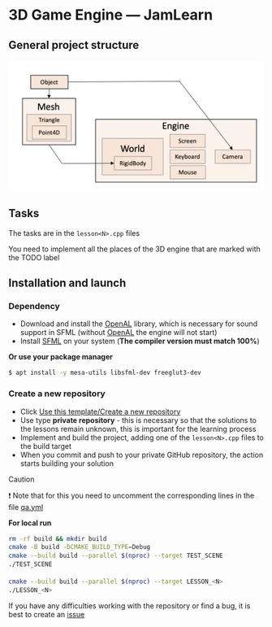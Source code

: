 # 3D Game Engine — JamLearn

## General project structure
![Project demonstration](img/structure.png)

## Tasks

The tasks are in the `lesson<N>.cpp` files

You need to implement all the places of the 3D engine that are marked with the TODO label

## Installation and launch

### Dependency

- Download and install the [OpenAL](https://openal.org/downloads/) library, which is necessary for sound support in SFML (without [OpenAL](https://openal.org/downloads/) the engine will not start)
- Install [SFML](https://www.sfml-dev.org/download.php) on your system (**The compiler version must match 100%**)

**Or use your package manager**

```bash
$ apt install -y mesa-utils libsfml-dev freeglut3-dev
```

### Create a new repository

- Click [Use this template/Create a new repository](https://github.com/new?template_name=jam-game-engine&template_owner=ilyar)
- Use type **private repository** - this is necessary so that the solutions to the lessons remain unknown, this is important for the learning process
- Implement and build the project, adding one of the `lesson<N>.cpp` files to the build target
- When you commit and push to your private GitHub repository, the action starts building your solution
> [!CAUTION]
> ❗ Note that for this you need to uncomment the corresponding lines in the file [qa.yml](.github/workflows/qa.yml)

**For local run** 
```bash
rm -rf build && mkdir build
cmake -B build -DCMAKE_BUILD_TYPE=Debug
cmake --build build --parallel $(nproc) --target TEST_SCENE
./TEST_SCENE

cmake --build build --parallel $(nproc) --target LESSON_<N>
./LESSON_<N>
```

If you have any difficulties working with the repository or find a bug, it is best to create an [issue](https://github.com/ilyar/jam-game-engine/issues)
